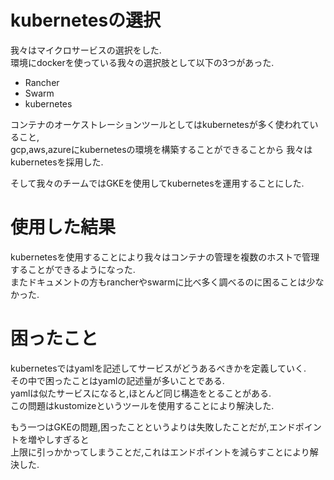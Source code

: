 # kubernetesの選択

我々はマイクロサービスの選択をした.  
環境にdockerを使っている我々の選択肢として以下の3つがあった.

- Rancher
- Swarm
- kubernetes

コンテナのオーケストレーションツールとしてはkubernetesが多く使われていること,  
gcp,aws,azureにkubernetesの環境を構築することができることから
我々はkubernetesを採用した.

そして我々のチームではGKEを使用してkubernetesを運用することにした.

# 使用した結果

kubernetesを使用することにより我々はコンテナの管理を複数のホストで管理することができるようになった.  
またドキュメントの方もrancherやswarmに比べ多く調べるのに困ることは少なかった.  

# 困ったこと
kubernetesではyamlを記述してサービスがどうあるべきかを定義していく.  
その中で困ったことはyamlの記述量が多いことである.  
yamlは似たサービスになると,ほとんど同じ構造をとることがある.    
この問題はkustomizeというツールを使用することにより解決した.

もう一つはGKEの問題,困ったことというよりは失敗したことだが,エンドポイントを増やしすぎると  
上限に引っかかってしまうことだ,これはエンドポイントを減らすことにより解決した.
